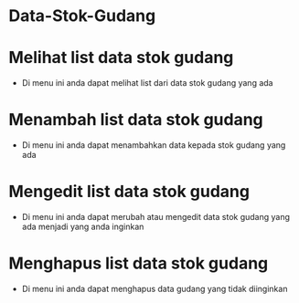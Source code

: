 # Data-Stok-Gudang

# Melihat list data stok gudang
 - Di menu ini anda dapat melihat list dari data stok gudang yang ada
# Menambah list data stok gudang
 - Di menu ini anda dapat menambahkan data kepada stok gudang yang ada
# Mengedit list data stok gudang
 - Di menu ini anda dapat merubah atau mengedit data stok gudang yang ada menjadi yang anda inginkan
# Menghapus list data stok gudang
  - Di menu ini anda dapat menghapus data gudang yang tidak diinginkan
